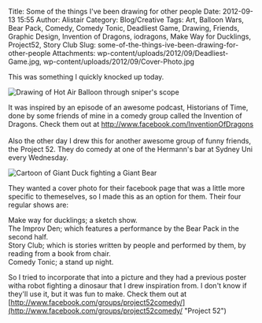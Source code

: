 Title: Some of the things I've been drawing for other people
Date: 2012-09-13 15:55
Author: Alistair
Category: Blog/Creative
Tags: Art, Balloon Wars, Bear Pack, Comedy, Comedy Tonic, Deadliest Game, Drawing, Friends, Graphic Design, Invention of Dragons, iodragons, Make Way for Ducklings, Project52, Story Club
Slug: some-of-the-things-ive-been-drawing-for-other-people
Attachments: wp-content/uploads/2012/09/Deadliest-Game.jpg, wp-content/uploads/2012/09/Cover-Photo.jpg

This was something I quickly knocked up today. 

![Drawing of Hot Air Balloon through sniper's scope](/wp-content/uploads/2012/09/Deadliest-Game.jpg "Deadliest Game")

It was inspired by an episode of an awesome podcast, Historians of Time,
done by some friends of mine in a comedy group called the Invention of
Dragons. Check them out at [http://www.facebook.com/InventionOfDragons  
](http://www.facebook.com/InventionOfDragons%20 "IODragons ")  
Also the other day I drew this for another awesome group of funny
friends, the Project 52. They do comedy at one of the Hermann's bar at
Sydney Uni every Wednesday.

![Cartoon of Giant Duck fighting a Giant Bear](/wp-content/uploads/2012/09/Cover-Photo.jpg "Cover Photo")

They wanted a cover photo for their facebook page that was a little more
specific to themeselves, so I made this as an option for them. Their
four regular shows are:

Make way for ducklings; a sketch show.  
The Improv Den; which features a performance by the Bear Pack in the
second half.  
Story Club; which is stories written by people and performed by them,
by reading from a book from chair.  
Comedy Tonic; a stand up night.

So I tried to incorporate that into a picture and they had a previous
poster witha robot fighting a dinosaur that I drew inspiration from. I
don't know if they'll use it, but it was fun to make. Check them out at
[http://www.facebook.com/groups/project52comedy/](http://www.facebook.com/groups/project52comedy/ "Project 52")
